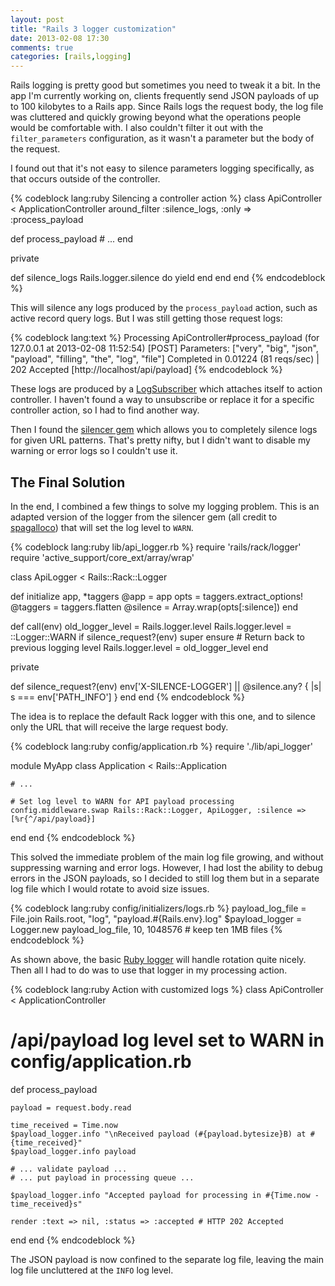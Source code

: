```yaml
---
layout: post
title: "Rails 3 logger customization"
date: 2013-02-08 17:30
comments: true
categories: [rails,logging]
---
```


Rails logging is pretty good but sometimes you need to tweak it a bit. In the app I'm currently working on, clients frequently send JSON payloads of up to 100 kilobytes to a Rails app. Since Rails logs the request body, the log file was cluttered and quickly growing beyond what the operations people would be comfortable with. I also couldn't filter it out with the `filter_parameters` configuration, as it wasn't a parameter but the body of the request.

<!-- more -->

I found out that it's not easy to silence parameters logging specifically, as that occurs outside of the controller.

{% codeblock lang:ruby Silencing a controller action %}
class ApiController < ApplicationController
  around_filter :silence_logs, :only => :process_payload

  def process_payload
    # ...
  end

  private

  def silence_logs
    Rails.logger.silence do
      yield
    end
  end
end
{% endcodeblock %}

This will silence any logs produced by the `process_payload` action, such as active record query logs. But I was still getting those request logs:

{% codeblock lang:text %}
Processing ApiController#process_payload (for 127.0.0.1 at 2013-02-08 11:52:54) [POST]
  Parameters: ["very", "big", "json", "payload", "filling", "the", "log", "file"]
Completed in 0.01224 (81 reqs/sec) | 202 Accepted [http://localhost/api/payload]
{% endcodeblock %}

These logs are produced by a [LogSubscriber](https://github.com/rails/rails/blob/v3.2.11/actionpack/lib/action_controller/log_subscriber.rb) which attaches itself to action controller. I haven't found a way to unsubscribe or replace it for a specific controller action, so I had to find another way.

Then I found the [silencer gem](https://github.com/spagalloco/silencer) which allows you to completely silence logs for given URL patterns. That's pretty nifty, but I didn't want to disable my warning or error logs so I couldn't use it.

## The Final Solution

In the end, I combined a few things to solve my logging problem. This is an adapted version of the logger from the silencer gem (all credit to [spagalloco](https://github.com/spagalloco)) that will set the log level to `WARN`.

{% codeblock lang:ruby lib/api_logger.rb %}
require 'rails/rack/logger'
require 'active_support/core_ext/array/wrap'

class ApiLogger < Rails::Rack::Logger

  def initialize app, *taggers
    @app = app
    opts = taggers.extract_options!
    @taggers = taggers.flatten
    @silence = Array.wrap(opts[:silence])
  end

  def call(env)
    old_logger_level   = Rails.logger.level
    Rails.logger.level = ::Logger::WARN if silence_request?(env)
    super
  ensure
    # Return back to previous logging level
    Rails.logger.level = old_logger_level
  end

  private

  def silence_request?(env)
    env['X-SILENCE-LOGGER'] || @silence.any? { |s| s === env['PATH_INFO'] }
  end
end
{% endcodeblock %}

The idea is to replace the default Rack logger with this one, and to silence only the URL that will receive the large request body.

{% codeblock lang:ruby config/application.rb %}
require './lib/api_logger'

module MyApp
  class Application < Rails::Application

    # ...

    # Set log level to WARN for API payload processing
    config.middleware.swap Rails::Rack::Logger, ApiLogger, :silence => [%r{^/api/payload}]
  end
end
{% endcodeblock %}

This solved the immediate problem of the main log file growing, and without suppressing warning and error logs. However, I had lost the ability to debug errors in the JSON payloads, so I decided to still log them but in a separate log file which I would rotate to avoid size issues.

{% codeblock lang:ruby config/initializers/logs.rb %}
payload_log_file = File.join Rails.root, "log", "payload.#{Rails.env}.log"
$payload_logger = Logger.new payload_log_file, 10, 1048576 # keep ten 1MB files
{% endcodeblock %}

As shown above, the basic [Ruby logger](http://www.ruby-doc.org/stdlib-1.9.3//libdoc/logger/rdoc/Logger.html) will handle rotation quite nicely. Then all I had to do was to use that logger in my processing action.

{% codeblock lang:ruby Action with customized logs %}
class ApiController < ApplicationController
  # /api/payload log level set to WARN in config/application.rb

  def process_payload

    payload = request.body.read

    time_received = Time.now
    $payload_logger.info "\nReceived payload (#{payload.bytesize}B) at #{time_received}"
    $payload_logger.info payload

    # ... validate payload ...
    # ... put payload in processing queue ...

    $payload_logger.info "Accepted payload for processing in #{Time.now - time_received}s"

    render :text => nil, :status => :accepted # HTTP 202 Accepted
  end
end
{% endcodeblock %}

The JSON payload is now confined to the separate log file, leaving the main log file uncluttered at the `INFO` log level.
